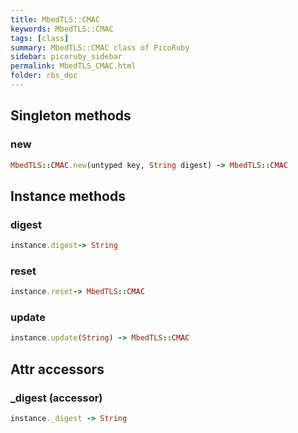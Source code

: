 ```yaml
---
title: MbedTLS::CMAC
keywords: MbedTLS::CMAC
tags: [class]
summary: MbedTLS::CMAC class of PicoRuby
sidebar: picoruby_sidebar
permalink: MbedTLS_CMAC.html
folder: rbs_doc
---
```

## Singleton methods
### new

```ruby
MbedTLS::CMAC.new(untyped key, String digest) -> MbedTLS::CMAC
```
## Instance methods
### digest

```ruby
instance.digest-> String
```
### reset

```ruby
instance.reset-> MbedTLS::CMAC
```
### update

```ruby
instance.update(String) -> MbedTLS::CMAC
```
## Attr accessors
### _digest (accessor)
```ruby
instance._digest -> String
```
